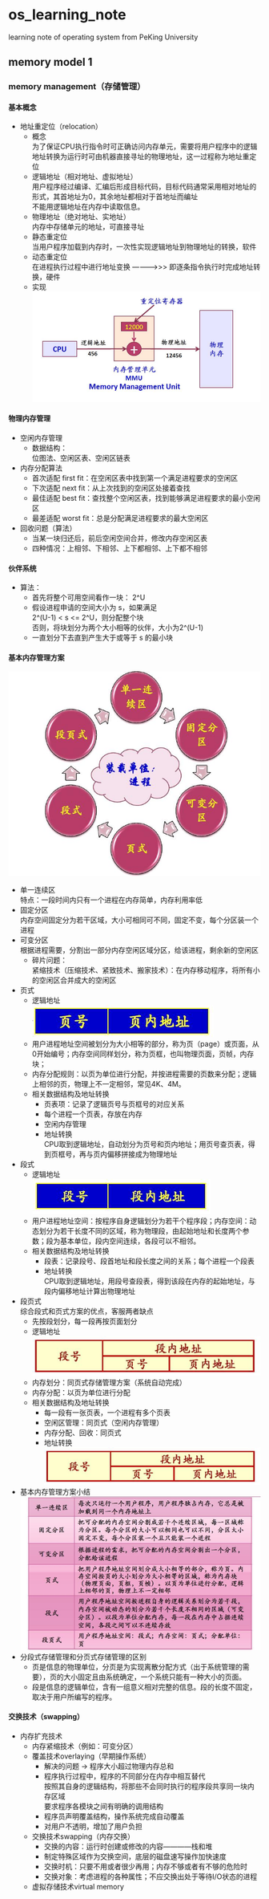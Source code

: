 # os_learning_note
learning note of operating system from PeKing University
## memory model 1
### memory management（存储管理）
#### 基本概念
* 地址重定位（relocation）
    - 概念<br>
    为了保证CPU执行指令时可正确访问内存单元，需要将用户程序中的逻辑地址转换为运行时可由机器直接寻址的物理地址，这一过程称为地址重定位
    - 逻辑地址（相对地址、虚拟地址）<br>
    用户程序经过编译、汇编后形成目标代码，目标代码通常采用相对地址的形式，其首地址为0，其余地址都相对于首地址而编址<br>
    不能用逻辑地址在内存中读取信息。<br>
    - 物理地址（绝对地址、实地址）<br>
    内存中存储单元的地址，可直接寻址
    - 静态重定位<br>
    当用户程序加载到内存时，一次性实现逻辑地址到物理地址的转换，软件
    - 动态重定位<br>
    在进程执行过程中进行地址变换 ————>>> 即逐条指令执行时完成地址转换，硬件
    - 实现<br>
    ![dynamic_relocation](https://github.com/sjtujw/os_learning_note/raw/master/img/dynamic_relocation.jpg)
#### 物理内存管理
* 空闲内存管理
    - 数据结构：<br>
    位图法、空闲区表、空闲区链表
* 内存分配算法
    - 首次适配 first fit：在空闲区表中找到第一个满足进程要求的空闲区
    - 下次适配 next fit：从上次找到的空闲区处接着查找
    - 最佳适配 best fit：查找整个空闲区表，找到能够满足进程要求的最小空闲区
    - 最差适配 worst fit：总是分配满足进程要求的最大空闲区
* 回收问题（算法）
    - 当某一块归还后，前后空闲空间合并，修改内存空闲区表
    - 四种情况：上相邻、下相邻、上下都相邻、上下都不相邻
#### 伙伴系统
* 算法：
    - 首先将整个可用空间看作一块： 2^U
    - 假设进程申请的空间大小为 s，如果满足<br>
            2^(U-1) < s <= 2^U，则分配整个块<br>
    否则，将块划分为两个大小相等的伙伴，大小为2^(U-1)<br>
    - 一直划分下去直到产生大于或等于 s 的最小块
#### 基本内存管理方案
![manage_method](https://github.com/sjtujw/os_learning_note/raw/master/img/manage_method.jpg)
* 单一连续区<br>
    特点：一段时间内只有一个进程在内存简单，内存利用率低
* 固定分区<br>
    内存空间固定分为若干区域，大小可相同可不同，固定不变，每个分区装一个进程
* 可变分区<br>
    根据进程需要，分割出一部分内存空闲区域分区，给该进程，剩余新的空闲区
    - 碎片问题：<br>
    紧缩技术（压缩技术、紧致技术、搬家技术）：在内存移动程序，将所有小的空闲区合并成大的空闲区
* 页式
    - 逻辑地址<br>
    ![page_memory](https://github.com/sjtujw/os_learning_note/raw/master/img/page_memory.jpg)
    - 用户进程地址空间被划分为大小相等的部分，称为页（page）或页面，从0开始编号；内存空间同样划分，称为页框，也叫物理页面，页帧，内存块；
    - 内存分配规则：以页为单位进行分配，并按进程需要的页数来分配；逻辑上相邻的页，物理上不一定相邻，常见4K、4M。
    - 相关数据结构及地址转换<br>
        + 页表项：记录了逻辑页号与页框号的对应关系<br>
        + 每个进程一个页表，存放在内存<br>
        + 空闲内存管理
        + 地址转换<br>
        CPU取到逻辑地址，自动划分为页号和页内地址；用页号查页表，得到页框号，再与页内偏移拼接成为物理地址
* 段式
    - 逻辑地址<br>
    ![segment_memory](https://github.com/sjtujw/os_learning_note/raw/master/img/segment_memory.jpg)
    - 用户进程地址空间：按程序自身逻辑划分为若干个程序段；内存空间：动态划分为若干长度不同的区域，称为物理段，由起始地址和长度两个参数；段为基本单位，段内空间连续，各段可以不相邻。
    - 相关数据结构及地址转换
        + 段表：记录段号、段首地址和段长度之间的关系；每个进程一个段表
        + 地址转换<br>
        CPU取到逻辑地址，用段号查段表，得到该段在内存的起始地址，与段内偏移地址计算出物理地址
* 段页式<br>
    综合段式和页式方案的优点，客服两者缺点
    - 先按段划分，每一段再按页面划分
    - 逻辑地址<br>
    ![segpage_memory](https://github.com/sjtujw/os_learning_note/raw/master/img/segpage_memory.jpg)
    - 内存划分：同页式存储管理方案（系统自动完成）
    - 内存分配：以页为单位进行分配
    - 相关数据结构及地址转换
        + 每一段有一张页表，一个进程有多个页表
        + 空闲区管理：同页式（空闲内存管理）
        + 内存分配、回收：同页式
        + 地址转换<br>
        ![segpage_memory](https://github.com/sjtujw/os_learning_note/raw/master/img/segpage_memory.jpg)
* 基本内存管理方案小结
    ![memory_manag_summary](https://github.com/sjtujw/os_learning_note/raw/master/img/memory_manag_summary.jpg)
* 分段式存储管理和分页式存储管理的区别<br>
    - 页是信息的物理单位，分页是为实现离散分配方式（出于系统管理的需要），页的大小固定且由系统确定，一个系统只能有一种大小的页面。
    - 段是信息的逻辑单位，含有一组意义相对完整的信息。段的长度不固定，取决于用户所编写的程序。
#### 交换技术（swapping）
* 内存扩充技术
    - 内存紧缩技术（例如：可变分区）
    - 覆盖技术overlaying（早期操作系统）
        + 解决的问题 → 程序大小超过物理内存总和
        + 程序执行过程中，程序的不同部分在内存中相互替代<br>
        按照其自身的逻辑结构，将那些不会同时执行的程序段共享同一块内存区域<br>
        要求程序各模块之间有明确的调用结构<br>
        + 程序员声明覆盖结构，操作系统完成自动覆盖
        + 对用户不透明，增加了用户负担
    - 交换技术swapping（内存交换）
        + 交换的内容：运行时创建或修改的内容————栈和堆
        + 制定特殊区域作为交换空间，底层的磁盘速写操作加快速度
        + 交换时机：只要不用或者很少再用；内存不够或者有不够的危险时
        + 交换对象：考虑进程的各种属性；不应交换出处于等待I/O状态的进程
    - 虚拟存储技术virtual memory